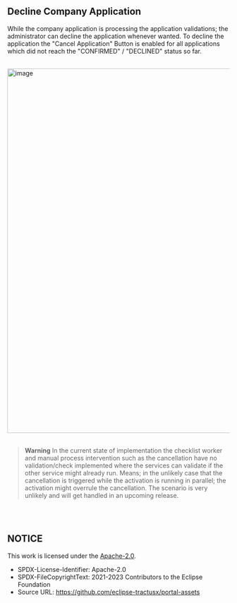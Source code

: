## Decline Company Application

While the company application is processing the application validations; the administrator can decline the application whenever wanted.
To decline the application the "Cancel Application" Button is enabled for all applications which did not reach the "CONFIRMED" / "DECLINED" status so far.

<br>
<img width="827" alt="image" src="https://user-images.githubusercontent.com/94133633/217916501-dbadf9e9-2a1a-4a0e-911f-8be3f0c5df0a.png">
<br>
<br>

> **Warning**
> In the current state of implementation the checklist worker and manual process intervention such as the cancellation have no validation/check implemented where the services can validate if the other service might already run. Means; in the unlikely case that the cancellation is triggered while the activation is running in parallel; the activation might overrule the cancellation.
> The scenario is very unlikely and will get handled in an upcoming release.

<br>
<br>

## NOTICE

This work is licensed under the [Apache-2.0](https://www.apache.org/licenses/LICENSE-2.0).

- SPDX-License-Identifier: Apache-2.0
- SPDX-FileCopyrightText: 2021-2023 Contributors to the Eclipse Foundation
- Source URL: https://github.com/eclipse-tractusx/portal-assets
